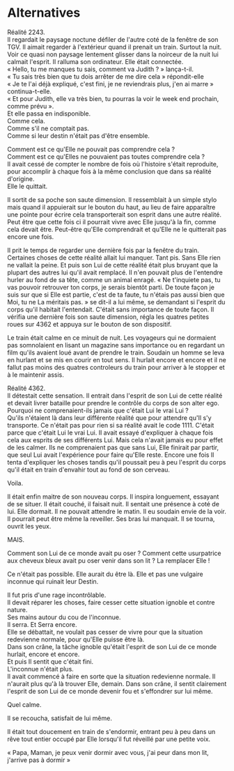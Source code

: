 # Alternatives

Réalité 2243.  
Il regardait le paysage noctune défiler de l'autre coté de la fenêtre de son TGV. Il aimait regarder à l'extérieur quand il prenait un train. Surtout la nuit. Voir ce quasi non paysage lentement glisser dans la noirceur de la nuit lui calmait l'esprit. Il ralluma son ordinateur. Elle était connectée.  
« Hello, tu me manques tu sais, comment va Judith ? » lança-t-il.  
« Tu sais très bien que tu dois arrêter de me dire cela » répondit-elle  
« Je te l'ai déjà expliqué, c'est fini, je ne reviendrais plus, j'en ai marre » continua-t-elle.  
« Et pour Judith, elle va très bien, tu pourras la voir le week end prochain, comme prévu ».  
Et elle passa en indisponible.  
Comme cela.  
Comme s'il ne comptait pas.  
Comme si leur destin n'était pas d'être ensemble.  

Comment est ce qu'Elle ne pouvait pas comprendre cela ?  
Comment est ce qu'Elles ne pouvaient pas toutes comprendre cela ?  
Il avait cessé de compter le nombre de fois où l'histoire s'était reproduite, pour accomplir à chaque fois à la même conclusion que dans sa réalité d'origine.  
Elle le quittait.

Il sortit de sa poche son saute dimension. Il ressemblait à un simple stylo mais quand il appuierait sur le bouton du haut, au lieu de faire apparaître une pointe pour écrire cela transporterait son esprit dans une autre réalité. Peut être que cette fois ci il pourrait vivre avec Elle jusqu'à la fin, comme cela devait être. Peut-être qu'Elle comprendrait et qu'Elle ne le quitterait pas encore une fois.

Il prit le temps de regarder une dernière fois par la fenêtre du train. Certaines choses de cette réalité allait lui manquer. Tant pis. Sans Elle rien ne vallait la peine. Et puis son Lui de cette réalité était plus bruyant que la plupart des autres lui qu'il avait remplacé. Il n'en pouvait plus de l'entendre hurler au fond de sa tête, comme un animal enragé.
« Ne t'inquiete pas, tu vas pouvoir retrouver ton corps, je serais bientôt parti. De toute façon je suis sur que si Elle est partie, c'est de ta faute, tu n'étais pas aussi bien que Moi, tu ne La méritais pas. » se dit-il a lui même, se demandant si l'esprit du corps qu'il habitait l'entendait. C'était sans importance de toute façon. Il vérifia une dernière fois son saute dimension, régla les quatres petites roues sur 4362 et appuya sur le bouton de son dispositif.

Le train était calme en ce minuit de nuit. Les voyageurs qui ne dormaient pas somnolaient en lisant un magazine sans importance ou en regardant un film qu'ils avaient loué avant de prendre le train. Soudain un homme se leva en hurlant et se mis en courir en tout sens. Il hurlait encore et encore et il ne fallut pas moins des quatres controleurs du train pour arriver à le stopper et à le maintenir assis.

Réalité 4362.  
Il détestait cette sensation. Il entrait dans l'esprit de son Lui de cette réalité et devait livrer bataille pour prendre le contrôle du corps de son alter ego.  
Pourquoi ne comprenaient-ils jamais que c'était Lui le vrai Lui ?  
Qu'ils n'étaient là dans leur différente réalité que pour attendre qu'Il s'y transporte. Ce n'était pas pour rien si sa réalité avait le code 1111. C'était parce que c'était Lui le vrai Lui. Il avait essayé d'expliquer à chaque fois cela aux esprits de ses différents Lui. Mais cela n'avait jamais eu pour effet de les calmer. Ils ne comprenaient pas que sans Lui, Elle finirait par partir, que seul Lui avait l'expérience pour faire qu'Elle reste. Encore une fois Il tenta d'expliquer les choses tandis qu'il poussait peu à peu l'esprit du corps qu'il était en train d'envahir tout au fond de son cerveau.

Voila.

Il était enfin maitre de son nouveau corps. Il inspira longuement, essayant de se situer. Il était couché, il faisait nuit. Il sentait une présence à coté de lui. Elle dormait. Il ne pouvait attendre le matin. Il eu soudain envie de la voir. Il pourrait peut être même la reveiller. Ses bras lui manquait. Il se tourna, ouvrit les yeux.

MAIS.

Comment son Lui de ce monde avait pu oser ? Comment cette usurpatrice aux cheveux bleux avait pu oser venir dans son lit ? La remplacer Elle !

Ce n'était pas possible. Elle aurait du être là. Elle et pas une vulgaire inconnue qui ruinait leur Destin.

Il fut pris d'une rage incontrôlable.  
Il devait réparer les choses, faire cesser cette situation ignoble et contre nature.  
Ses mains autour du cou de l'inconnue.  
Il serra. Et Serra encore.  
Elle se débattait, ne voulait pas cesser de vivre pour que la situation redevienne normale, pour qu'Elle puisse être là.  
Dans son crâne, la tâche ignoble qu'était l'esprit de son Lui de ce monde hurlait, encore et encore.  
Et puis Il sentit que c'était fini.  
L'inconnue n'était plus.  
Il avait commencé à faire en sorte que la situation redevienne normale. Il n'aurait plus qu'à là trouver Elle, demain. Dans son crâne, il sentit clairement l'esprit de son Lui de ce monde devenir fou et s'effondrer sur lui même.  

Quel calme.  

Il se recoucha, satisfait de lui même.

Il était tout doucement en train de s'endormir, entrant peu à peu dans un rêve tout entier occupé par Elle lorsqu'il fut réveillé par une petite voix.

« Papa, Maman, je peux venir dormir avec vous, j'ai peur dans mon lit, j'arrive pas à dormir »
